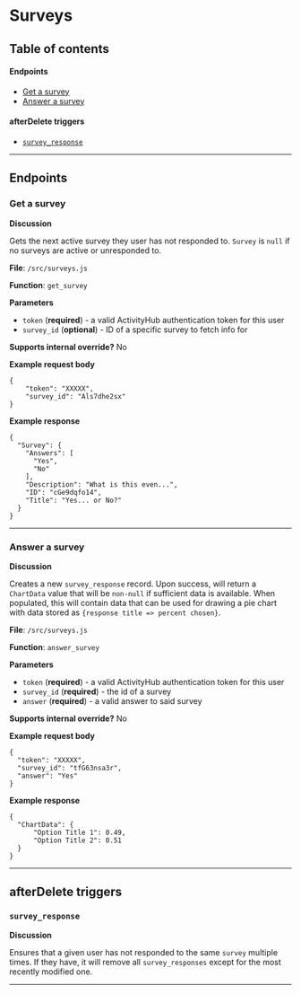 # Surveys

## Table of contents
#### Endpoints
- [Get a survey](../documentation/Surveys.md#get-a-survey)
- [Answer a survey](../documentation/Surveys.md#answer-a-survey)

#### afterDelete triggers
- [`survey_response`](../documentation/Surveys.md#survey_response)

***
## Endpoints
### Get a survey
**Discussion**

Gets the next active survey they user has not responded to. `Survey` is `null` if no surveys are active or unresponded to.

**File**: `/src/surveys.js`

**Function**: `get_survey`

**Parameters**
- `token` (**required**) - a valid ActivityHub authentication token for this user
- `survey_id` (**optional**) - ID of a specific survey to fetch info for

**Supports internal override?** 
No

**Example request body**
```
{
	"token": "XXXXX",
	"survey_id": "Als7dhe2sx"
}
```

**Example response**
```
{
  "Survey": {
    "Answers": [
      "Yes",
      "No"
    ],
    "Description": "What is this even...",
    "ID": "cGe9dqfo14",
    "Title": "Yes... or No?"
  }
}
```
***
### Answer a survey
**Discussion**

Creates a new `survey_response` record. Upon success, will return a `ChartData` value that will be `non-null` if sufficient data is available. When populated, this will contain data that can be used for drawing a pie chart with data stored as `{response title => percent chosen}`.

**File**: `/src/surveys.js`

**Function**: `answer_survey`

**Parameters**
- `token` (**required**) - a valid ActivityHub authentication token for this user
-  `survey_id` (**required**) - the id of a survey
-  `answer` (**required**) - a valid answer to said survey

**Supports internal override?** 
No

**Example request body**
```
{
  "token": "XXXXX",
  "survey_id": "tfG63nsa3r",
  "answer": "Yes"
}
```

**Example response**
```
{
  "ChartData": {
	  "Option Title 1": 0.49,
	  "Option Title 2": 0.51
  }
}
```
***

## afterDelete triggers
### `survey_response`
**Discussion**

Ensures that a given user has not responded to the same `survey` multiple times. If they have, it will remove all `survey_responses` except for the most recently modified one.
***